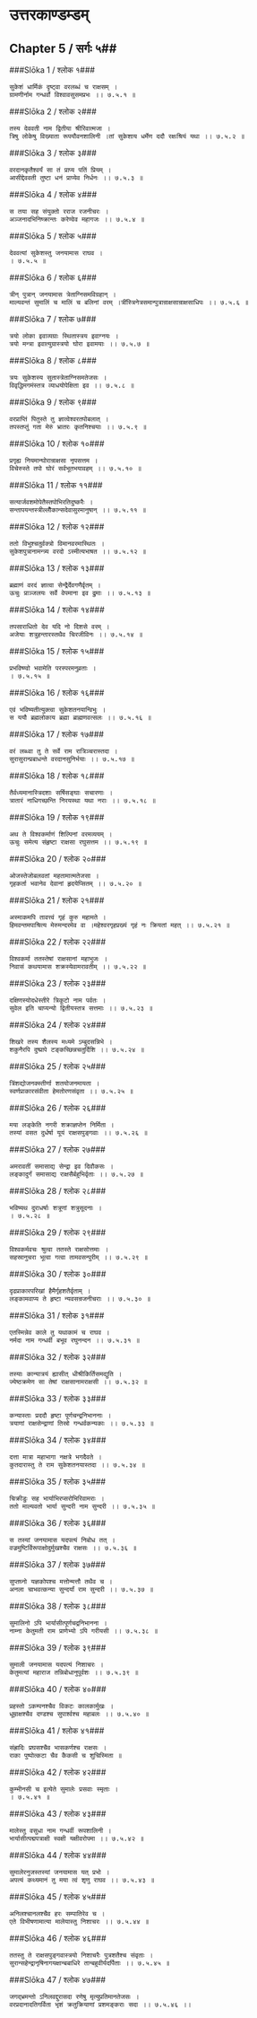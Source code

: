 उत्तरकाण्डम्डम्
===============================


## Chapter 5  / सर्गः ५##


###Slōka 1 / श्लोक १###


    सुकेशं धार्मिकं दृष्ट्वा वरलब्धं च राक्षसम् ।
    ग्रामणीर्नाम गन्धर्वो विश्वावसुसमप्रभः ।। ७.५.१ ॥


###Slōka 2 / श्लोक २###


    तस्य देववती नाम द्वितीया श्रीरिवात्मजा ।
    त्रिषु लोकेषु विख्याता रूपयौवनशालिनी ।तां सुकेशाय धर्मेण ददौ रक्षःश्रियं यथा ।। ७.५.२ ॥


###Slōka 3 / श्लोक ३###


    वरदानकृतैश्वर्यं सा तं प्राप्य पतिं प्रियम् ।
    आसीद्देववती तुष्टा धनं प्राप्येव निर्धनः ।। ७.५.३ ॥


###Slōka 4 / श्लोक ४###


    स तया सह संयुक्तो रराज रजनीचरः ।
    अञ्जनादभिनिष्क्रान्तः करेण्वेव महागजः ।। ७.५.४ ॥


###Slōka 5 / श्लोक ५###


    देववत्यां सुकेशस्तु जनयामास राघव ।
    । ७.५.५ ॥


###Slōka 6 / श्लोक ६###


    त्रीन् पुत्रान् जनयामास त्रेताग्निसमविग्रहान् ।
    माल्यवन्तं सुमालिं च मालिं च बलिनां वरम् ।त्रींस्त्रिनेत्रसमान्पुत्रान्राक्षसान्राक्षसाधिपः ।। ७.५.६ ॥


###Slōka 7 / श्लोक ७###


    त्रयो लोका इवाव्यग्राः स्थितास्त्रय इवाग्नयः ।
    त्रयो मन्त्रा इवात्युग्रास्त्रयो घोरा इवामयाः ।। ७.५.७ ॥


###Slōka 8 / श्लोक ८###


    त्रयः सुकेशस्य सुतास्त्रेताग्निसमतेजसः ।
    विवृद्धिमगमंस्तत्र व्याधयोपेक्षिता इव ।। ७.५.८ ॥


###Slōka 9 / श्लोक ९###


    वरप्राप्तिं पितुस्ते तु ज्ञात्वेश्वरतपोबलात् ।
    तपस्तप्तुं गता मेरुं भ्रातरः कृतनिश्चयाः ।। ७.५.९ ॥


###Slōka 10 / श्लोक १०###


    प्रगृह्य नियमान्घोरान्राक्षसा नृपसत्तम ।
    विचेरुस्ते तपो घोरं सर्वभूतभयावहम् ।। ७.५.१० ॥


###Slōka 11 / श्लोक ११###


    सत्यार्जवशमोपेतैस्तपोभिरतिदुष्करैः ।
    सन्तापयन्तस्त्रील्लोँकान्सदेवासुरमानुषान् ।। ७.५.११ ॥


###Slōka 12 / श्लोक १२###


    ततो विभुश्चतुर्वक्त्रो विमानवरमास्थितः ।
    सुकेशपुत्रानामन्त्र्य वरदो ऽस्मीत्यभाषत ।। ७.५.१२ ॥


###Slōka 13 / श्लोक १३###


    ब्रह्माणं वरदं ज्ञात्वा सेन्द्रैर्देवगणैर्वृतम् ।
    ऊचुः प्राञ्जलयः सर्वे वेपमाना इव द्रुमाः ।। ७.५.१३ ॥


###Slōka 14 / श्लोक १४###


    तपसाराधितो देव यदि नो दिशसे वरम् ।
    अजेयाः शत्रुहन्तारस्तथैव चिरजीविनः ।। ७.५.१४ ॥


###Slōka 15 / श्लोक १५###


    प्रभविष्ण्वो भवामेति परस्परमनुव्रताः ।
    । ७.५.१५ ॥


###Slōka 16 / श्लोक १६###


    एवं भविष्यतीत्युक्त्वा सुकेशतनयान्विभुः ।
    स ययौ ब्रह्मलोकाय ब्रह्मा ब्राह्मणवत्सलः ।। ७.५.१६ ॥


###Slōka 17 / श्लोक १७###


    वरं लब्ध्वा तु ते सर्वे राम रात्रिञ्चरास्तदा ।
    सुरासुरान्प्रबाधन्ते वरदानसुनिर्भयाः ।। ७.५.१७ ॥


###Slōka 18 / श्लोक १८###


    तैर्वध्यमानास्त्रिदशाः सर्षिसङ्घाः सचारणाः ।
    त्रातारं नाधिगच्छन्ति निरयस्था यथा नराः ।। ७.५.१८ ॥


###Slōka 19 / श्लोक १९###


    अथ ते विश्वकर्माणं शिल्पिनां वरमव्ययम् ।
    ऊचुः समेत्य संहृष्टा राक्षसा रघुसत्तम ।। ७.५.१९ ॥


###Slōka 20 / श्लोक २०###


    ओजस्तेजोबलवतां महतामात्मतेजसा ।
    गृहकर्ता भवानेव देवानां हृदयेप्सितम् ।। ७.५.२० ॥


###Slōka 21 / श्लोक २१###


    अस्माकमपि तावत्त्वं गृहं कुरु महामते ।
    हिमवन्तमपाश्रित्य मेरुमन्दरमेव वा ।महेश्वरगृहप्रख्यं गृहं नः क्रियतां महत् ।। ७.५.२१ ॥


###Slōka 22 / श्लोक २२###


    विश्वकर्मा ततस्तेषां राक्षसानां महाभुजः ।
    निवासं कथयामास शक्रस्येवामरावतीम् ।। ७.५.२२ ॥


###Slōka 23 / श्लोक २३###


    दक्षिणस्योदधेस्तीरे त्रिकूटो नाम पर्वतः ।
    सुवेल इति चाप्यन्यो द्वितीयस्तत्र सत्तमाः ।। ७.५.२३ ॥


###Slōka 24 / श्लोक २४###


    शिखरे तस्य शैलस्य मध्यमे ऽम्बुदसन्निभे ।
    शकुनैरपि दुष्प्रापे टङ्कच्छिन्नचतुर्दिशि ।। ७.५.२४ ॥


###Slōka 25 / श्लोक २५###


    त्रिंशद्योजनक्स्तीर्णा शतयोजनमायता ।
    स्वर्णप्राकारसंवीता हेमतोरणसंवृता ।। ७.५.२५ ॥


###Slōka 26 / श्लोक २६###


    मया लङ्केति नगरी शक्राज्ञप्तेन निर्मिता ।
    तस्यां वसत दुर्धर्षा यूयं राक्षसपुङ्गवाः ।। ७.५.२६ ॥


###Slōka 27 / श्लोक २७###


    अमरावतीं समासाद्य सेन्द्रा इव दिवौकसः ।
    लङ्कादुर्गं समासाद्य राक्षसैर्बहुभिर्वृताः ।। ७.५.२७ ॥


###Slōka 28 / श्लोक २८###


    भविष्यथ दुराधर्षाः शत्रूणां शत्रुसूदनाः ।
    । ७.५.२८ ॥


###Slōka 29 / श्लोक २९###


    विश्वकर्मवचः श्रुत्वा ततस्ते राक्षसोत्तमाः ।
    सहस्रानुचरा भूत्वा गत्वा तामवसन्पुरीम् ।। ७.५.२९ ॥


###Slōka 30 / श्लोक ३०###


    दृढप्राकारपरिखां हैमैर्गृहशतैर्वृताम् ।
    लङ्कामवाप्य ते हृष्टा न्यवसन्रजनीचराः ।। ७.५.३० ॥


###Slōka 31 / श्लोक ३१###


    एतस्मिन्नेव काले तु यथाकामं च राघव ।
    नर्मदा नाम गन्धर्वी बभूव रघुनन्दन ।। ७.५.३१ ॥


###Slōka 32 / श्लोक ३२###


    तस्याः कान्यात्रयं ह्यासीत् धीश्रीकिर्तिसमद्युति ।
    ज्येष्ठक्रमेण सा तेषां राक्षसानामराक्षसी ।। ७.५.३२ ॥


###Slōka 33 / श्लोक ३३###


    कन्यास्ताः प्रददौ हृष्टा पूर्णचन्द्रनिभाननाः ।
    त्रयाणां राक्षसेन्द्राणां तिस्रो गन्धर्वकन्यकाः ।। ७.५.३३ ॥


###Slōka 34 / श्लोक ३४###


    दत्ता मात्रा महाभागा नक्षत्रे भगदैवते ।
    कुतदारास्तु ते राम सुकेशतनयास्तदा ।। ७.५.३४ ॥


###Slōka 35 / श्लोक ३५###


    चिक्रीडुः सह भार्याभिरप्सरोभिरिवामराः ।
    ततो माल्यवतो भार्या सुन्दरी नाम सुन्दरी ।। ७.५.३५ ॥


###Slōka 36 / श्लोक ३६###


    स तस्यां जनयामास यदपत्यं निबोध तत् ।
    वज्रमुष्टिर्विरूपाक्षोदुर्मुखश्चैव राक्षसः ।। ७.५.३६ ॥


###Slōka 37 / श्लोक ३७###


    सुप्तघ्नो यज्ञकोपश्च मत्तोन्मत्तौ तथैव च ।
    अनला चाभवत्कन्या सुन्दर्यां राम सुन्दरी ।। ७.५.३७ ॥


###Slōka 38 / श्लोक ३८###


    सुमालिनो ऽपि भार्यासीत्पूर्णचद्रनिभानना ।
    नाम्ना केतुमती राम प्राणेभ्यो ऽपि गरीयसी ।। ७.५.३८ ॥


###Slōka 39 / श्लोक ३९###


    सुमाली जनयामास यदपत्यं निशाचरः ।
    केतुमत्यां महाराज तन्निबोधानुपूर्वशः ।। ७.५.३९ ॥


###Slōka 40 / श्लोक ४०###


    प्रहस्तो ऽकम्पनश्चैव विकटः कालकार्मुखः ।
    धूम्राक्षश्चैव दण्डश्च सुपार्श्वश्च महाबलः ।। ७.५.४० ॥


###Slōka 41 / श्लोक ४१###


    संह्रादिः प्रघसश्चैव भासकर्णश्च राक्षसः ।
    राका पुष्पोत्कटा चैव कैकसी च शुचिस्मिता ॥


###Slōka 42 / श्लोक ४२###


    कुम्भीनसी च इत्येते सुमालेः प्रसवाः स्मृताः ।
    । ७.५.४१ ॥


###Slōka 43 / श्लोक ४३###


    मालेस्तु वसुधा नाम गन्धर्वी रूपशालिनी ।
    भार्यासीत्पद्मपत्राक्षी स्वक्षी यक्षीवरोपमा ।। ७.५.४२ ॥


###Slōka 44 / श्लोक ४४###


    सुमालेरनुजस्तस्यां जनयामास यत् प्रभो ।
    अपत्यं कथ्यमानं तु मया त्वं शृणु राघव ।। ७.५.४३ ॥


###Slōka 45 / श्लोक ४५###


    अनिलश्चानलश्चैव हरः सम्पातिरेव च ।
    एते विभीषणामात्या मालेयास्तु निशाचरः ।। ७.५.४४ ॥


###Slōka 46 / श्लोक ४६###


    ततस्तु ते राक्षसपुङ्गवास्त्रयो निशाचरैः पुत्रशतैश्च संवृताः ।
    सुरान्सहेन्द्रानृषिनागयक्षान्बबाधिरे तान्बहुवीर्यदर्पिताः ।। ७.५.४५ ॥


###Slōka 47 / श्लोक ४७###


    जगद्भ्रमन्तो ऽनिलवद्दुरासदा रणेषु मृत्युप्रतिमानतेजसः ।
    वरप्रदानादतिगर्विता भृशं क्रतुक्रियाणां प्रशमङ्कराः सदा ।। ७.५.४६ ।।


